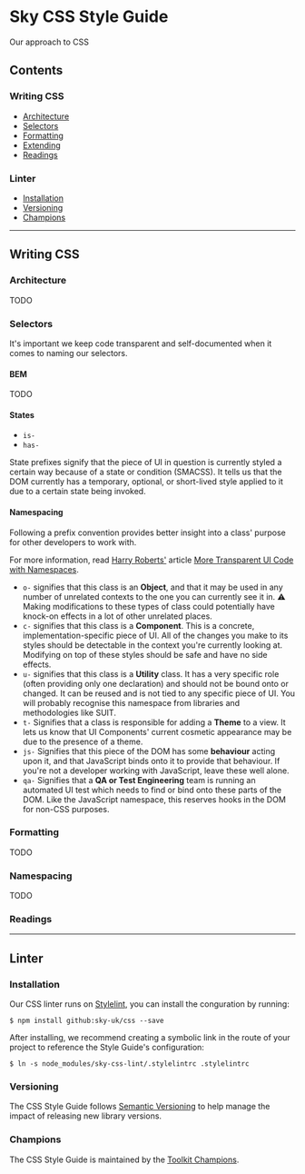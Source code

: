 # Sky CSS Style Guide

Our approach to CSS

## Contents

### Writing CSS
* [Architecture](#architecture)
* [Selectors](#selectors)
* [Formatting](#formatting)
* [Extending](#extending)
* [Readings](#readings)

### Linter
* [Installation](#installation)
* [Versioning](#versioning)
* [Champions](#champions)

---

## Writing CSS

### Architecture
TODO

### Selectors
It's important we keep code transparent and self-documented when it comes to naming our selectors. 

#### BEM
TODO

#### States
- `is-`
- `has-` 

State prefixes signify that the piece of UI in question is currently styled a certain way because of a state or condition (SMACSS). It tells us that the DOM currently has a temporary, optional, or short-lived style applied to it due to a certain state being invoked.

#### Namespacing
Following a prefix convention provides better insight into a class' purpose for other developers to work with.

For more information, read [Harry Roberts'](https://github.com/csswizardry/) article [More Transparent UI Code with Namespaces](http://csswizardry.com/2015/03/more-transparent-ui-code-with-namespaces/).

 - `o-` signifies that this class is an **Object**, and that it may be used in any number of unrelated contexts to the one you can currently see it in. :warning: Making modifications to these types of class could potentially have knock-on effects in a lot of other unrelated places.
- `c-` signifies that this class is a **Component**. This is a concrete, implementation-specific piece of UI. All of the changes you make to its styles should be detectable in the context you're currently looking at. Modifying on top of these styles should be safe and have no side effects.
- `u-` signifies that this class is a **Utility** class. It has a very specific role (often providing only one declaration) and should not be bound onto or changed. It can be reused and is not tied to any specific piece of UI. You will probably recognise this namespace from libraries and methodologies like SUIT.
- `t-` Signifies that a class is responsible for adding a **Theme** to a view. It lets us know that UI Components' current cosmetic appearance may be due to the presence of a theme.
- `js-` Signifies that this piece of the DOM has some **behaviour** acting upon it, and that JavaScript binds onto it to provide that behaviour. If you're not a developer working with JavaScript, leave these well alone.
- `qa-` Signifies that a **QA or Test Engineering** team is running an automated UI test which needs to find or bind onto these parts of the DOM. Like the JavaScript namespace, this reserves hooks in the DOM for non-CSS purposes.

### Formatting
TODO

### Namespacing
TODO

### Readings

---

## Linter

### Installation

Our CSS linter runs on [Stylelint](https://github.com/stylelint/stylelint), you can install the conguration by running:

```
$ npm install github:sky-uk/css --save
```

After installing, we recommend creating a symbolic link in the route of your project to reference the Style Guide's configuration:

```
$ ln -s node_modules/sky-css-lint/.stylelintrc .stylelintrc
```

### Versioning

The CSS Style Guide follows [Semantic Versioning](http://semver.org) to help manage the impact of releasing new library versions.

### Champions

The CSS Style Guide is maintained by the [Toolkit Champions](https://github.com/sky-uk/toolkit#champions).
